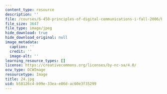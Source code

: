 ```yaml
---
content_type: resource
description: ''
file: /courses/6-450-principles-of-digital-communications-i-fall-2006/b58126c4b99e33eae86dac60e3f35299_24.jpg
file_size: 3647
file_type: image/jpeg
hide_download: true
hide_download_original: null
image_metadata:
  caption: ''
  credit: ''
  image-alt: ''
learning_resource_types: []
license: https://creativecommons.org/licenses/by-nc-sa/4.0/
ocw_type: OCWImage
resourcetype: Image
title: 24.jpg
uid: b58126c4-b99e-33ea-e86d-ac60e3f35299
---
```

